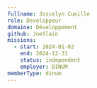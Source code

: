 ```yaml
---
fullname: Joscelyn Cueille
role: Developpeur
domaine: Développement
github: JoeSlain
missions:
  - start: 2024-01-02
    end: 2024-12-31
    status: independent
    employer: DINUM
memberType: dinum
---
```

